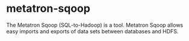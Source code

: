 # metatron-sqoop
The Metatron Sqoop (SQL-to-Hadoop) is a tool. Metatron Sqoop allows easy imports and exports of data sets between databases and HDFS.
